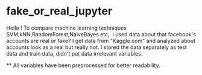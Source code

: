 # fake_or_real_jupyter
Hello !
To compare machine learning techniques SVM,kNN,RandomForest,NaiveBayes etc,.
i used data about that facebook's accounts are real or fake?
I get data from "Kaggle.com" and analyzed  about accounts look as a real but really not. 
I stored the data separately as test data and train data, didn't put data irrelevant variables.


** All variables have been preprocessed for better readability.

